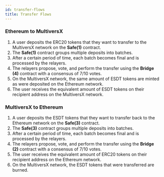 ```yaml
---
id: transfer-flows
title: Transfer Flows
---
```


### Ethereum to MultiversX
1. A user deposits the ERC20 tokens that they want to transfer to the MultiversX network on the **Safe(1)** contract.
2. The **Safe(1)** contract groups multiple deposits into batches.
3. After a certain period of time, each batch becomes final and is processed by the relayers.
4. The relayers propose, vote, and perform the transfer using the **Bridge (4)** contract with a consensus of 7/10 votes.
5. On the MultiversX network, the same amount of ESDT tokens are minted as were deposited on the Ethereum network.
6. The user receives the equivalent amount of ESDT tokens on their recipient address on the MultiversX network.

### MultiversX to Ethereum
1. A user deposits the ESDT tokens that they want to transfer back to the Ethereum network on the **Safe(3)** contract.
2. The **Safe(3)** contract groups multiple deposits into batches.
3. After a certain period of time, each batch becomes final and is processed by the relayers.
4. The relayers propose, vote, and perform the transfer using the **Bridge (2)** contract with a consensus of 7/10 votes.
5. The user receives the equivalent amount of ERC20 tokens on their recipient address on the Ethereum network.
6. On the MultiversX network, the ESDT tokens that were transferred are burned.
